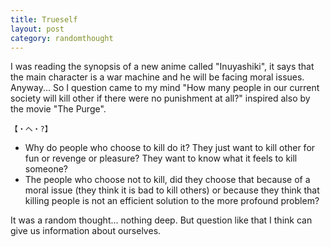 ```yaml
---
title: Trueself
layout: post
category: randomthought
---
```


I was reading the synopsis of a new anime called "Inuyashiki", it says that the main character is a war machine and he will be facing moral issues. Anyway... So I question came to my mind "How many people in our current society will kill other if there were no punishment at all?" inspired also by the movie "The Purge".

```
【・ヘ・?】 
```

* Why do people who choose to kill do it? They just want to kill other for fun or revenge or pleasure? They want to know what it feels to kill someone? 
* The people who choose not to kill, did they choose that because of a moral issue (they think it is bad to kill others)  or because they think that killing people is not an efficient solution to the more profound problem?

It was a random thought... nothing deep. But question like that I think can give us information about ourselves. 
